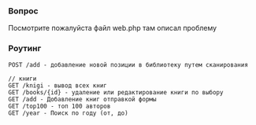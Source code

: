 ### Вопрос
Посмотрите пожалуйста файл web.php там описал проблему



### Роутинг
```
POST /add - добавление новой позиции в библиотеку путем сканирования

// книги
GET /knigi - вывод всех книг
GET /books/{id} - удаление или редактирование книги по выбору
GET /add - Добавление книг отправкой формы
GET /top100 - топ 100 авторов
GET /year - Поиск по году (от, до)


```
